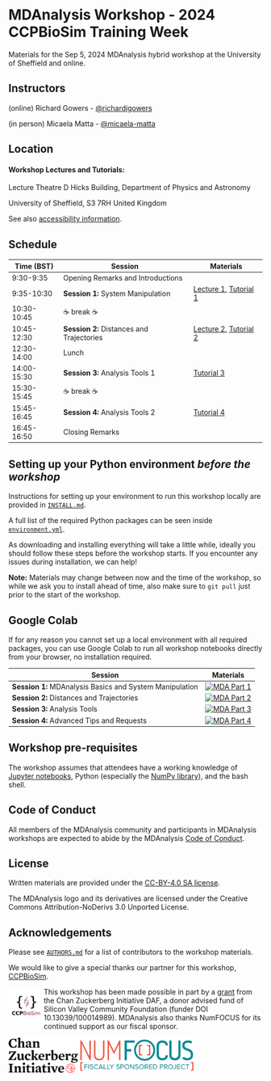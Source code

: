 # MDAnalysis Workshop - 2024 CCPBioSim Training Week 
Materials for the Sep 5, 2024 MDAnalysis hybrid workshop at the University of Sheffield and online.

## Instructors

(online) Richard Gowers - [@richardjgowers](https://github.com/richardjgowers)

(in person) Micaela Matta  - [@micaela-matta](https://github.com/micaela-matta)

## Location


#### Workshop Lectures and Tutorials:

Lecture Theatre D
Hicks Building, Department of Physics and Astronomy

University of Sheffield, S3 7RH
United Kingdom

See also [accessibility information](https://www.accessable.co.uk/university-of-sheffield/access-guides/hicks-building-lecture-theatre-block).


## Schedule

| Time (BST)    | Session                                                  | Materials                                                                                                                                                                |
|---------------|----------------------------------------------------------|--------------------------------------------------------------------------------------------------------------------------------------------------------------------------|
| 9:30-9:35     | Opening Remarks and Introductions	                       |   	                                                                                                                                                                      |
| 9:35-10:30    | **Session 1:** System Manipulation | [Lecture 1](https://github.com/MDAnalysis/MDAnalysisWorkshop-Intro1.0Day/blob/may24-ws/notebooks/Lecture1_MDAnalysisBasics.ipynb), [Tutorial 1](https://github.com/MDAnalysis/MDAnalysisWorkshop-Intro1.0Day/blob/may24-ws/notebooks/Tutorial1_System_Manipulation.ipynb)                                                       	                                                                    |
| 10:30-10:45   | :coffee: break :coffee:          	                       |   	                                                                                                                                                                      |
| 10:45-12:30   | **Session 2:** Distances and Trajectories  	             | [Lecture 2](https://github.com/MDAnalysis/MDAnalysisWorkshop-Intro1.0Day/blob/may24-ws/notebooks/Lecture2_Distance_calculations.ipynb), [Tutorial 2](https://github.com/MDAnalysis/MDAnalysisWorkshop-Intro1.0Day/blob/may24-ws/notebooks/Tutorial2_Distances_Trajectories.ipynb)                                                                                                                         |
| 12:30-14:00   | Lunch                 	                                 |   	                                                                                                                                                                      |
| 14:00-15:30   | **Session 3:** Analysis Tools 1                           | [Tutorial 3](https://github.com/MDAnalysis/MDAnalysisWorkshop-Intro1Day/blob/may24-ws/notebooks/Tutorial3_Analysis.ipynb)                                                |
| 15:30-15:45   | :coffee: break  :coffee:         	                       |   	                                                                                                                                                                      |
| 15:45-16:45   | **Session 4:**  Analysis Tools 2                | [Tutorial 4](https://github.com/MDAnalysis/MDAnalysisWorkshop-Intro1Day/blob/may24-ws/notebooks/Tutorial4_Analysis2.ipynb)                                                |
| 16:45-16:50   | Closing Remarks    	                                     |     	                                                                                                                                                                    |

## Setting up your Python environment *before the workshop*

<!--The workshop will be in a blended learning environment and hands-on. You will need a working installation of MDAnalysis and related packages including data to analyze in order to participate. The full installation may take up to about 1 GB of space (mostly for data, which you can delete after the workshop).--> 

Instructions for setting up your environment to run this workshop locally
are provided in [`INSTALL.md`](INSTALL.md).

A full list of the required Python packages can be seen inside [`environment.yml`](environment.yml).

As downloading and installing everything will take a little while, ideally you should follow these steps before the workshop starts. If you encounter any issues during installation, we can help!

**Note:** Materials may change between now and the time of the workshop, so while we ask you to install ahead of time, also make sure to `git pull` just prior to the start of the workshop.

## Google Colab

If for any reason you cannot set up a local environment with all required packages, you can use Google Colab to run all workshop notebooks directly from your browser, no installation required.

| Session                                                  | Materials                                                                                                                                                                        |
|----------------------------------------------------------|----------------------------------------------------------------------------------------------------------------------------------------------------------------------------------|
| **Session 1:** MDAnalysis Basics and System Manipulation |[![MDA Part 1](https://colab.research.google.com/assets/colab-badge.svg)](https://colab.research.google.com/github/MDAnalysis/MDAnalysisWorkshop-Intro1Day/blob/may24-ws/notebooks/Tutorial1_System_Manipulation.ipynb)  	                                                                                                              |
| **Session 2:** Distances and Trajectories  	             | [![MDA Part 2](https://colab.research.google.com/assets/colab-badge.svg)](https://colab.research.google.com/github/MDAnalysis/MDAnalysisWorkshop-Intro1Day/blob/may24-ws/notebooks/Tutorial2_Distances_Trajectories.ipynb)                                                                                                               |
| **Session 3:** Analysis Tools                            | [![MDA Part 3](https://colab.research.google.com/assets/colab-badge.svg)](https://colab.research.google.com/github/MDAnalysis/MDAnalysisWorkshop-Intro1Day/blob/may24-ws/notebooks/Tutorial3_Analysis.ipynb)                                                                                                                                                                                 | 
| **Session 4:** Advanced Tips and Requests                | [![MDA Part 4](https://colab.research.google.com/assets/colab-badge.svg)](https://colab.research.google.com/github/MDAnalysis/MDAnalysisWorkshop-Intro1Day/blob/may24-ws/notebooks/Tutorial4_Analysis2.ipynb)                                                                                                                                                                                 |

## Workshop pre-requisites

The workshop assumes that attendees have a working knowledge of [Jupyter notebooks][1], Python (especially the [NumPy library][2]), and the bash shell.

## Code of Conduct

All members of the MDAnalysis community and participants in MDAnalysis workshops are expected to abide by the MDAnalysis [Code of Conduct](https://www.mdanalysis.org/pages/conduct/).

## License

Written materials are provided under the [CC-BY-4.0 SA license](LICENSE.md).

The MDAnalysis logo and its derivatives are licensed under the Creative Commons Attribution-NoDerivs 3.0 Unported License.

## Acknowledgements

Please see [`AUTHORS.md`](AUTHORS.md) for a list of contributors to the workshop materials.

We would like to give a special thanks  our partner for this workshop, [CCPBioSim](https://www.ccpbiosim.ac.uk/).

<img
src="/logos/CCPBioSim_Logo.jpeg"
title="CCPBioSim Logo" alt="CCPBioSim Logo"
style="float: left; height: 5em; " />

This workshop has been made possible in part by a [grant](https://chanzuckerberg.com/eoss/proposals/mdanalysis-outreach-and-project-manager/) from the Chan Zuckerberg Initiative DAF, a donor advised fund of Silicon Valley Community Foundation (funder DOI 10.13039/100014989). MDAnalysis also thanks NumFOCUS for its continued support as our fiscal sponsor.

<img
src="/logos/CZI_Logo.jpg"
title="Chan Zuckerberg Initiative Logo" alt="Chan Zuckerberg Initiative Logo"
style="float: left; height: 5em; " />

<img
src="/logos/numfocus-sponsored.png"
title="NumFOCUS Sponsored Project Logo" alt="NumFOCUS Sponsored Project Logo"
style="float: left; height: 5em; " />

##
[1]: https://jupyter-notebook.readthedocs.io/en/stable/
[2]: https://numpy.org/
